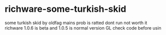 # richware-some-turkish-skid
some turkish skid by oldfag mains prob is ratted dont run not worth it richware 1.0.6 is beta and 1.0.5 is normal version GL check code before usin
